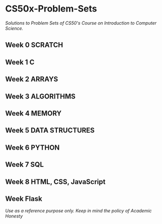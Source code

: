# CS50x-Problem-Sets
###### Solutions to Problem Sets of CS50's Course on Introduction to Computer Science.

## Week 0 SCRATCH

## Week 1 C

## Week 2 ARRAYS

## Week 3 ALGORITHMS

## Week 4 MEMORY

## Week 5 DATA STRUCTURES

## Week 6 PYTHON

## Week 7 SQL

## Week 8 HTML, CSS, JavaScript

## Week Flask

*Use as a reference purpose only. Keep in mind the policy of Academic Honesty*
